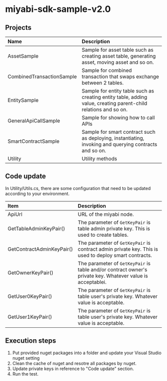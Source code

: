 # miyabi-sdk-sample-v2.0

## Projects

| Name                      | Description                                                                                                     |
|:--------------------------|:----------------------------------------------------------------------------------------------------------------|
| AssetSample               | Sample for asset table such as creating asset table, generating asset, moving asset and so on.                  |
| CombinedTransactionSample | Sample for combined transaction that swaps exchange between 2 tables.                                           |
| EntitySample              | Sample for entity table such as creating entity table, adding value, creating parent-child relations and so on. |
| GeneralApiCallSample      | Sample for showing how to call APIs                                                                             |
| SmartContractSample       | Sample for smart contract such as deploying, instantiating, invoking and querying contracts and so on.          |
| Utility                   | Utility methods                                                                                                 |


## Code update
In Utility/Utils.cs, there are some configuration that need to be updated according to your environment.

| Item                      | Description                                                                                                |
|:--------------------------|:-----------------------------------------------------------------------------------------------------------|
| ApiUrl                    | URL of the miyabi node.                                                                                    |
| GetTableAdminKeyPair()    | The parameter of `GetKeyPair` is table admin private key. This is used to create tables.                   |
| GetContractAdminKeyPair() | The parameter of `GetKeyPair` is contract admin private key. This is used to deploy smart contracts.       |
| GetOwnerKeyPair()         | The parameter of `GetKeyPair` is table and/or contract owner's private key. Whatever value is acceptablei. |
| GetUser0KeyPair()         | The parameter of `GetKeyPair` is table user's private key. Whatever value is acceptable.                   |
| GetUser1KeyPair()         | The parameter of `GetKeyPair` is table user's private key. Whatever value is acceptable.                   |


## Execution steps

1. Put provided nuget packages into a folder and update your Visual Studio nuget setting
2. Clean the cache of nuget and resotre all packages by nuget.
3. Update private keys in reference to "Code update" section.
4. Run the test.
